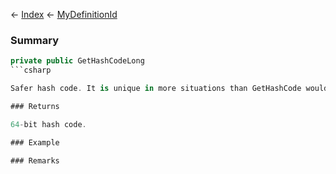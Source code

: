 ← [Index](Api-Index) ← [MyDefinitionId](VRage.Game.MyDefinitionId)

### Summary

```csharp
private public GetHashCodeLong
```csharp

Safer hash code. It is unique in more situations than GetHashCode would be, but it may still require full check.

### Returns

64-bit hash code.

### Example

### Remarks

